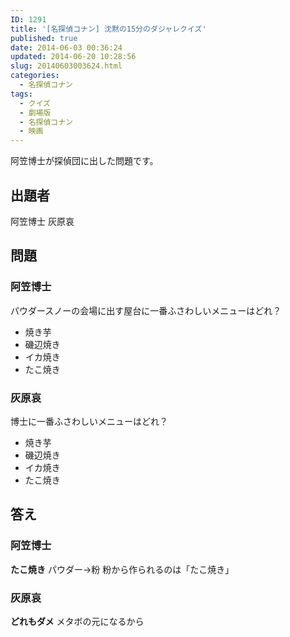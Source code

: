 ```yaml
---
ID: 1291
title: '[名探偵コナン] 沈黙の15分のダジャレクイズ'
published: true
date: 2014-06-03 00:36:24
updated: 2014-06-20 10:28:56
slug: 20140603003624.html
categories:
  - 名探偵コナン
tags:
  - クイズ
  - 劇場版
  - 名探偵コナン
  - 映画
---
```

阿笠博士が探偵団に出した問題です。
<!--more-->
<h2>出題者</h2>
阿笠博士
灰原哀

<h2>問題</h2>
<h3>阿笠博士</h3>
パウダースノーの会場に出す屋台に一番ふさわしいメニューはどれ？
<ul>
<li>焼き芋</li>
<li>磯辺焼き</li>
<li>イカ焼き</li>
<li>たこ焼き</li>
</ul>

<h3>灰原哀</h3>
博士に一番ふさわしいメニューはどれ？
<ul>
<li>焼き芋</li>
<li>磯辺焼き</li>
<li>イカ焼き</li>
<li>たこ焼き</li>
</ul>

<h2>答え</h2>
<h3>阿笠博士</h3>
<strong>たこ焼き</strong>
パウダー→粉
粉から作られるのは「たこ焼き」

<h3>灰原哀</h3>
<strong>どれもダメ</strong>
メタボの元になるから